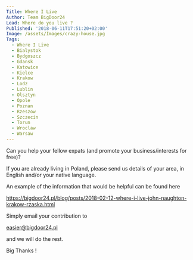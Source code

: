```yaml
---
Title: Where I Live
Author: Team BigDoor24
Lead: Where do you live ?
Published: '2018-06-11T17:51:20+02:00'
Image: /assets/Images/crazy-house.jpg
Tags:
  - Where I Live
  - Bialystok
  - Bydgoszcz
  - Gdansk
  - Katowice
  - Kielce
  - Krakow
  - Lodz
  - Lublin
  - Olsztyn
  - Opole
  - Poznan
  - Rzeszow
  - Szczecin
  - Torun
  - Wroclaw
  - Warsaw
---
```

Can you help your fellow expats (and promote your business/interests for free)?

 If you are already living in Poland, please send us details of your area, in English and/or your native language. 

An example of the information that would be helpful can be found here

https://bigdoor24.pl/blog/posts/2018-02-12-where-i-live-john-naughton-krakow-rzaska.html

Simply email your contribution to

 easier@bigdoor24.pl

 and we will do the rest. 

Big Thanks !
